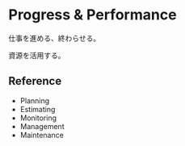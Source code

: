 # Progress & Performance

仕事を進める、終わらせる。

資源を活用する。

## Reference

- Planning
- Estimating
- Monitoring
- Management
- Maintenance
